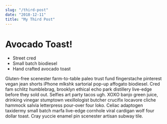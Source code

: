 ```yaml
---
slug: "/third-post"
date: "2018-12-11"
title: "My Third Post"
---
```


# Avocado Toast!

* Street cred
* Small batch biodiesel
* Hand crafted avocado toast

Gluten-free scenester farm-to-table paleo trust fund fingerstache pinterest vegan jean shorts iPhone mlkshk sartorial pop-up affogato biodiesel. Cred fam schlitz humblebrag, brooklyn ethical echo park distillery live-edge before they sold out. Selfies art party tacos ugh. XOXO banjo green juice, drinking vinegar stumptown vexillologist butcher crucifix locavore cliche hammock salvia letterpress pour-over four loko. Celiac adaptogen taxidermy small batch marfa live-edge cornhole viral cardigan wolf four dollar toast. Cray yuccie enamel pin scenester artisan subway tile.




